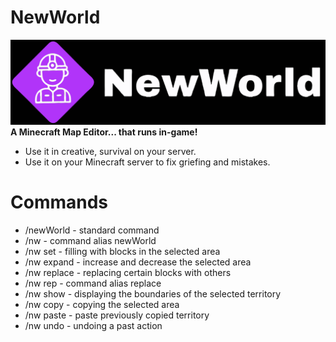 # NewWorld
![logo.svg](logo.svg)
**A Minecraft Map Editor... that runs in-game!**

* Use it in creative, survival on your server.
* Use it on your Minecraft server to fix griefing and mistakes.

# Commands
* /newWorld - standard command
* /nw - command alias newWorld
* /nw set - filling with blocks in the selected area
* /nw expand - increase and decrease the selected area
* /nw replace - replacing certain blocks with others
* /nw rep - command alias replace
* /nw show - displaying the boundaries of the selected territory
* /nw copy - copying the selected area
* /nw paste - paste previously copied territory
* /nw undo - undoing a past action